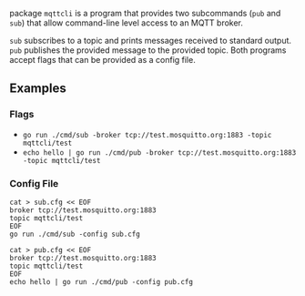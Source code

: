 package `mqttcli` is a program that provides two subcommands (`pub` and `sub`)
that allow command-line level access to an MQTT broker.

`sub` subscribes to a topic and prints messages received to standard output.
`pub` publishes the provided message to the provided topic. Both programs accept
flags that can be provided as a config file.

## Examples

### Flags ###

* `go run ./cmd/sub -broker tcp://test.mosquitto.org:1883 -topic mqttcli/test`
* `echo hello | go run ./cmd/pub -broker tcp://test.mosquitto.org:1883 -topic mqttcli/test`

### Config File ###

```
cat > sub.cfg << EOF
broker tcp://test.mosquitto.org:1883
topic mqttcli/test
EOF
go run ./cmd/sub -config sub.cfg
```

```
cat > pub.cfg << EOF
broker tcp://test.mosquitto.org:1883
topic mqttcli/test
EOF
echo hello | go run ./cmd/pub -config pub.cfg
```
